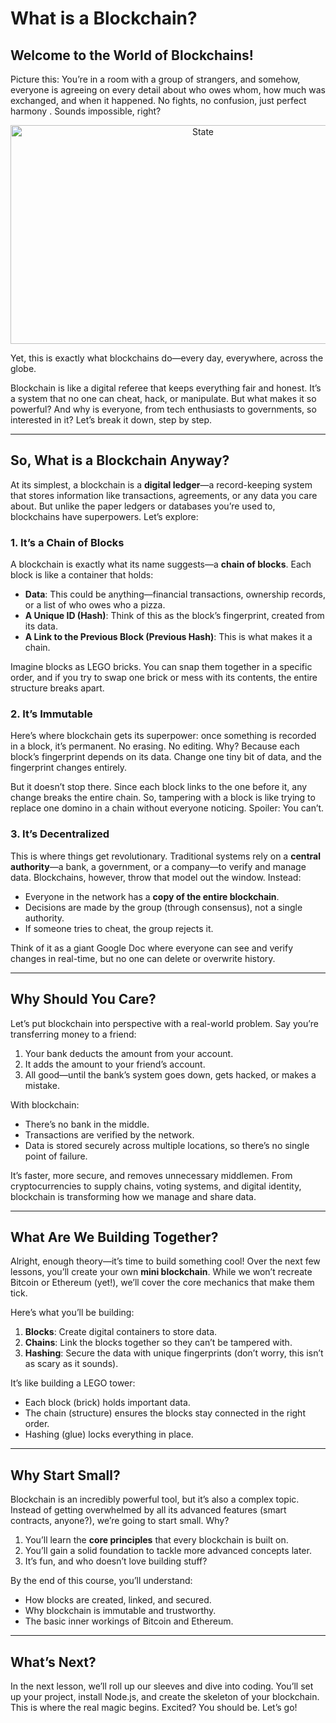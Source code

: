 # **What is a Blockchain?**

## **Welcome to the World of Blockchains!**

Picture this: You’re in a room with a group of strangers, and somehow, everyone is agreeing on every detail about who owes whom, how much was exchanged, and when it happened. No fights, no confusion, just perfect harmony . Sounds impossible, right? 

<p align="center">
    <img src="https://raw.githubusercontent.com/The-Web3-Compass/web3-compass-data-repository/refs/heads/main/buildlab/build-your-own-blockchain/images/getting-started-with-blockchain/strangers.gif)" alt="State" width="600" height="350" />
</p>

Yet, this is exactly what blockchains do—every day, everywhere, across the globe.

Blockchain is like a digital referee that keeps everything fair and honest. It’s a system that no one can cheat, hack, or manipulate. But what makes it so powerful? And why is everyone, from tech enthusiasts to governments, so interested in it? Let’s break it down, step by step.

---

## **So, What is a Blockchain Anyway?**

At its simplest, a blockchain is a **digital ledger**—a record-keeping system that stores information like transactions, agreements, or any data you care about. But unlike the paper ledgers or databases you’re used to, blockchains have superpowers. Let’s explore:

### **1. It’s a Chain of Blocks**

A blockchain is exactly what its name suggests—a **chain of blocks**. Each block is like a container that holds:

- **Data**: This could be anything—financial transactions, ownership records, or a list of who owes who a pizza.
- **A Unique ID (Hash)**: Think of this as the block’s fingerprint, created from its data.
- **A Link to the Previous Block (Previous Hash)**: This is what makes it a chain.

Imagine blocks as LEGO bricks. You can snap them together in a specific order, and if you try to swap one brick or mess with its contents, the entire structure breaks apart.

### **2. It’s Immutable**

Here’s where blockchain gets its superpower: once something is recorded in a block, it’s permanent. No erasing. No editing. Why? Because each block’s fingerprint depends on its data. Change one tiny bit of data, and the fingerprint changes entirely.

But it doesn’t stop there. Since each block links to the one before it, any change breaks the entire chain. So, tampering with a block is like trying to replace one domino in a chain without everyone noticing. Spoiler: You can’t.

### **3. It’s Decentralized**

This is where things get revolutionary. Traditional systems rely on a **central authority**—a bank, a government, or a company—to verify and manage data. Blockchains, however, throw that model out the window. Instead:

- Everyone in the network has a **copy of the entire blockchain**.
- Decisions are made by the group (through consensus), not a single authority.
- If someone tries to cheat, the group rejects it.

Think of it as a giant Google Doc where everyone can see and verify changes in real-time, but no one can delete or overwrite history.

---

## **Why Should You Care?**

Let’s put blockchain into perspective with a real-world problem. Say you’re transferring money to a friend:

1. Your bank deducts the amount from your account.
2. It adds the amount to your friend’s account.
3. All good—until the bank’s system goes down, gets hacked, or makes a mistake.

With blockchain:

- There’s no bank in the middle.
- Transactions are verified by the network.
- Data is stored securely across multiple locations, so there’s no single point of failure.

It’s faster, more secure, and removes unnecessary middlemen. From cryptocurrencies to supply chains, voting systems, and digital identity, blockchain is transforming how we manage and share data.

---

## **What Are We Building Together?**

Alright, enough theory—it’s time to build something cool! Over the next few lessons, you’ll create your own **mini blockchain**. While we won’t recreate Bitcoin or Ethereum (yet!), we’ll cover the core mechanics that make them tick.

Here’s what you’ll be building:

1. **Blocks**: Create digital containers to store data.
2. **Chains**: Link the blocks together so they can’t be tampered with.
3. **Hashing**: Secure the data with unique fingerprints (don’t worry, this isn’t as scary as it sounds).

It’s like building a LEGO tower:

- Each block (brick) holds important data.
- The chain (structure) ensures the blocks stay connected in the right order.
- Hashing (glue) locks everything in place.

---

## **Why Start Small?**

Blockchain is an incredibly powerful tool, but it’s also a complex topic. Instead of getting overwhelmed by all its advanced features (smart contracts, anyone?), we’re going to start small. Why?

1. You’ll learn the **core principles** that every blockchain is built on.
2. You’ll gain a solid foundation to tackle more advanced concepts later.
3. It’s fun, and who doesn’t love building stuff?

By the end of this course, you’ll understand:

- How blocks are created, linked, and secured.
- Why blockchain is immutable and trustworthy.
- The basic inner workings of Bitcoin and Ethereum.

---

## **What’s Next?**

In the next lesson, we’ll roll up our sleeves and dive into coding. You’ll set up your project, install Node.js, and create the skeleton of your blockchain. This is where the real magic begins. Excited? You should be. Let’s go!
